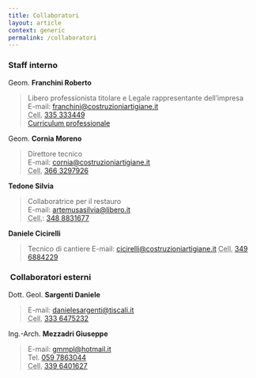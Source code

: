 ```yaml
---
title: Collaboratori
layout: article
context: generic
permalink: /collaboratori
---
```


### Staff interno

Geom. **Franchini Roberto**

> Libero professionista titolare e Legale rappresentante dell’impresa  
> E-mail: [franchini@costruzioniartigiane.it](mailto:franchini@costruzioniartigiane.it)  
> <abbr title="Telefono cellulare">Cell.</abbr> [335 333449](tel:+39335333449)  
> [Curriculum professionale](cv_franchini)

Geom. **Cornia Moreno**

> Direttore tecnico  
> E-mail: [cornia@costruzioniartigiane.it](mailto:cornia@costruzioniartigiane.it)  
> <abbr title="Telefono cellulare">Cell.</abbr> [366 3297926](tel:+393663297926)

**Tedone Silvia**

> Collaboratrice per il restauro  
> E-mail: [artemusasilvia@libero.it](mailto:artemusasilvia@libero.it)  
> <abbr title="Telefono cellulare">Cell.</abbr>: [348 8831677](tel:+393488831677)

**Daniele Cicirelli**
> Tecnico di cantiere
> E-mail: [cicirelli@costruzioniartigiane.it](mailto:cicirelli@costruzioniartigiane.it)
> <abbr title="Telefono cellulare">Cell.</abbr> [349 6884229](tel:+393496884229)

###  Collaboratori esterni

Dott. Geol. **Sargenti Daniele**

> E-mail: [danielesargenti@tiscali.it](mailto:danielesargenti@tiscali.it)  
> <abbr title="Telefono cellulare">Cell.</abbr> [333 6475232](tel:+393336475232)

Ing.-Arch. **Mezzadri Giuseppe**

> E-mail: [gmmpl@hotmail.it](mailto:gmmpl@hotmail.it)  
> Tel. [059 7863044](tel:+390597863044)  
> <abbr title="Telefono cellulare">Cell.</abbr> [339 6401627](tel:+393396401627)
